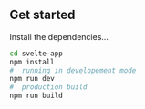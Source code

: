 
## Get started

Install the dependencies...

```bash
cd svelte-app
npm install
#  running in developement mode
npm run dev
#  production build
npm run build
```